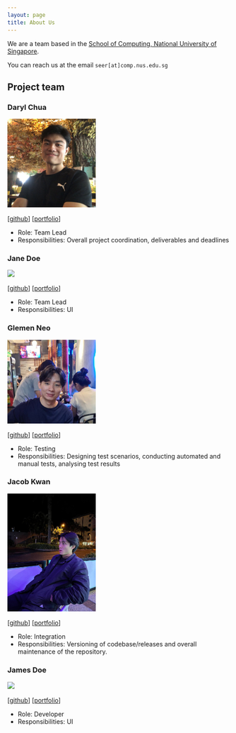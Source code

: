 ```yaml
---
layout: page
title: About Us
---
```


We are a team based in the [School of Computing, National University of Singapore](http://www.comp.nus.edu.sg).

You can reach us at the email `seer[at]comp.nus.edu.sg`

## Project team

### Daryl Chua

<img src="images/rylzxc.png" width="200px">

[[github](https://github.com/rylzxc)]
[[portfolio](team/rylzxc.md)]

* Role: Team Lead
* Responsibilities: Overall project coordination, deliverables and deadlines

### Jane Doe

<img src="images/johndoe.png" width="200px">

[[github](http://github.com/johndoe)]
[[portfolio](team/johndoe.md)]

* Role: Team Lead
* Responsibilities: UI

### Glemen Neo

<img src="images/glemenneo.png" width="200px">

[[github](http://github.com/glemenneo)] [[portfolio](team/glemenneo.md)]

* Role: Testing
* Responsibilities: Designing test scenarios, conducting automated and manual tests, analysing test results

### Jacob Kwan

<img src="images/jacobkwan.png" width="200px">

[[github](http://github.com/jacobkwan)]
[[portfolio](team/jacobkwan.md)]

* Role: Integration
* Responsibilities: Versioning of codebase/releases and overall maintenance of the repository.

### James Doe

<img src="images/johndoe.png" width="200px">

[[github](http://github.com/johndoe)]
[[portfolio](team/johndoe.md)]

* Role: Developer
* Responsibilities: UI
